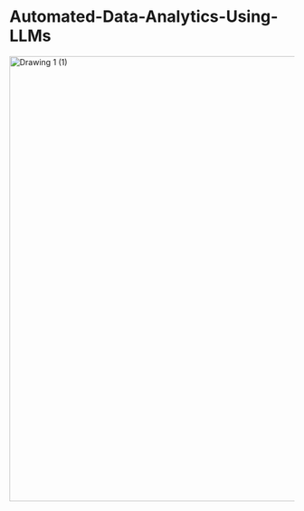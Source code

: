 # Automated-Data-Analytics-Using-LLMs
<img width="786" alt="Drawing 1 (1)" src="https://github.com/user-attachments/assets/fa8edb6c-e99b-4f1e-b500-8eaeacde078d" />
